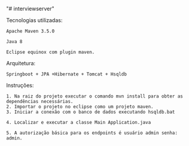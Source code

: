 "# interviewserver" 

Tecnologias utilizadas:

    Apache Maven 3.5.0 
    
    Java 8

    Eclipse equinox com plugin maven.

Arquitetura:
    
    Springboot + JPA +Hibernate + Tomcat + Hsqldb 

Instruções:
    
    1. Na raiz do projeto executar o comando mvn install para obter as dependências necessárias.
    2. Importar o projeto no eclipse como um projeto maven.
    3. Iniciar a conexão com o banco de dados executando hsqldb.bat
   
    4. Localizar e executar a classe Main Application.java
    
    5. A autorização básica para os endpoints é usuário admin senha: admin.
    
  
  



    
